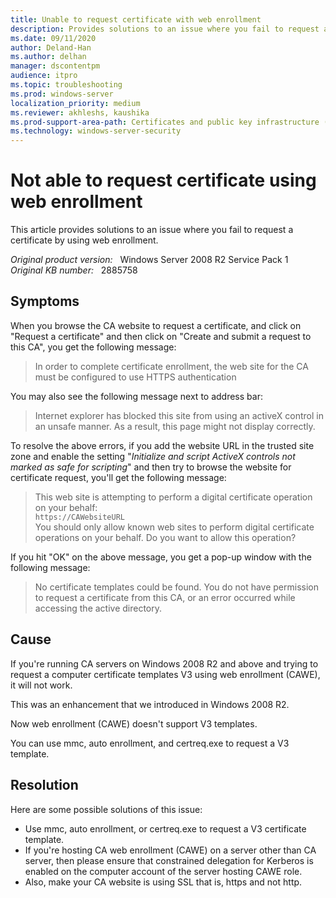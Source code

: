 ```yaml
---
title: Unable to request certificate with web enrollment
description: Provides solutions to an issue where you fail to request a certificate by using web enrollment.
ms.date: 09/11/2020
author: Deland-Han
ms.author: delhan
manager: dscontentpm
audience: itpro
ms.topic: troubleshooting
ms.prod: windows-server
localization_priority: medium
ms.reviewer: akhleshs, kaushika
ms.prod-support-area-path: Certificates and public key infrastructure (PKI)
ms.technology: windows-server-security
---
```

# Not able to request certificate using web enrollment

This article provides solutions to an issue where you fail to request a certificate by using web enrollment.

_Original product version:_ &nbsp; Windows Server 2008 R2 Service Pack 1  
_Original KB number:_ &nbsp; 2885758

## Symptoms

When you browse the CA website to request a certificate, and click on "Request a certificate" and then click on "Create and submit a request to this CA", you get the following message:

> In order to complete certificate enrollment, the web site for the CA must be configured to use HTTPS authentication

You may also see the following message next to address bar:

> Internet explorer has blocked this site from using an activeX control in an unsafe manner. As a result, this page might not display correctly.

To resolve the above errors, if you add the website URL in the trusted site zone and enable the setting "*Initialize and script ActiveX controls not marked as safe for scripting*" and then try to browse the website for certificate request, you'll get the following message:

> This web site is attempting to perform a digital certificate operation on your behalf:  
> `https://CAWebsiteURL`  
> You should only allow known web sites to perform digital certificate operations on your behalf. Do you want to allow this operation?

If you hit "OK" on the above message, you get a pop-up window with the following message:

> No certificate templates could be found. You do not have permission to request a certificate from this CA, or an error occurred while accessing the active directory.  

## Cause

If you're running CA servers on Windows 2008 R2 and above and trying to request a computer certificate templates V3 using web enrollment (CAWE), it will not work.

This was an enhancement that we introduced in Windows 2008 R2.

Now web enrollment (CAWE) doesn't support V3 templates.

You can use mmc, auto enrollment, and certreq.exe to request a V3 template.

## Resolution

Here are some possible solutions of this issue:

- Use mmc, auto enrollment, or certreq.exe to request a V3 certificate template.
- If you're hosting CA web enrollment (CAWE) on a server other than CA server, then please ensure that constrained delegation for Kerberos is enabled on the computer account of the server hosting CAWE role.
- Also, make your CA website is using SSL that is, https and not http.
